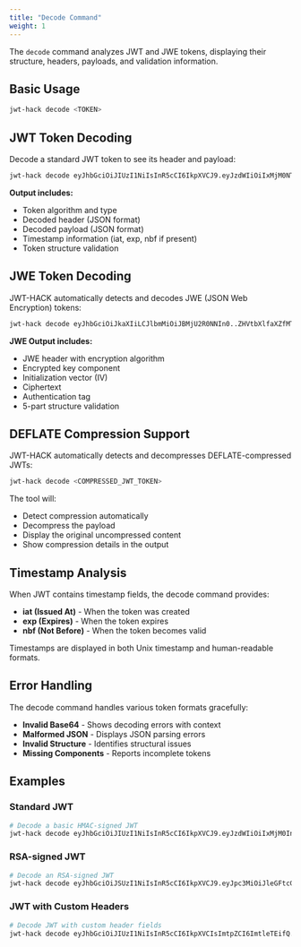 ```yaml
---
title: "Decode Command"
weight: 1
---
```


The `decode` command analyzes JWT and JWE tokens, displaying their structure, headers, payloads, and validation information.

## Basic Usage

```bash
jwt-hack decode <TOKEN>
```

## JWT Token Decoding

Decode a standard JWT token to see its header and payload:

```bash
jwt-hack decode eyJhbGciOiJIUzI1NiIsInR5cCI6IkpXVCJ9.eyJzdWIiOiIxMjM0NTY3ODkwIiwibmFtZSI6IkpvaG4gRG9lIiwiaWF0IjoxNTE2MjM5MDIyfQ.5mhBHqs5_DTLdINd9p5m7ZJ6XD0Xc55kIaCRY5r6HRA
```

**Output includes:**
- Token algorithm and type
- Decoded header (JSON format)
- Decoded payload (JSON format)  
- Timestamp information (iat, exp, nbf if present)
- Token structure validation

## JWE Token Decoding

JWT-HACK automatically detects and decodes JWE (JSON Web Encryption) tokens:

```bash
jwt-hack decode eyJhbGciOiJkaXIiLCJlbmMiOiJBMjU2R0NNIn0..ZHVtbXlfaXZfMTIzNDU2.eyJ0ZXN0IjoiandlIn0.ZHVtbXlfdGFn
```

**JWE Output includes:**
- JWE header with encryption algorithm
- Encrypted key component
- Initialization vector (IV)
- Ciphertext
- Authentication tag
- 5-part structure validation

## DEFLATE Compression Support

JWT-HACK automatically detects and decompresses DEFLATE-compressed JWTs:

```bash
jwt-hack decode <COMPRESSED_JWT_TOKEN>
```

The tool will:
- Detect compression automatically
- Decompress the payload
- Display the original uncompressed content
- Show compression details in the output

## Timestamp Analysis

When JWT contains timestamp fields, the decode command provides:

- **iat (Issued At)** - When the token was created
- **exp (Expires)** - When the token expires  
- **nbf (Not Before)** - When the token becomes valid

Timestamps are displayed in both Unix timestamp and human-readable formats.

## Error Handling

The decode command handles various token formats gracefully:

- **Invalid Base64** - Shows decoding errors with context
- **Malformed JSON** - Displays JSON parsing errors
- **Invalid Structure** - Identifies structural issues
- **Missing Components** - Reports incomplete tokens

## Examples

### Standard JWT
```bash
# Decode a basic HMAC-signed JWT
jwt-hack decode eyJhbGciOiJIUzI1NiIsInR5cCI6IkpXVCJ9.eyJzdWIiOiIxMjM0In0.SIGNATURE
```

### RSA-signed JWT
```bash  
# Decode an RSA-signed JWT
jwt-hack decode eyJhbGciOiJSUzI1NiIsInR5cCI6IkpXVCJ9.eyJpc3MiOiJleGFtcGxlIn0.SIGNATURE
```

### JWT with Custom Headers
```bash
# Decode JWT with custom header fields
jwt-hack decode eyJhbGciOiJIUzI1NiIsInR5cCI6IkpXVCIsImtpZCI6ImtleTEifQ.PAYLOAD.SIGNATURE
```